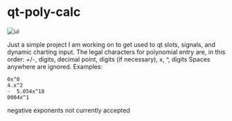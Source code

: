 # qt-poly-calc

![ui](https://raw.githubusercontent.com/NickJoannette/qt-poly-calc/master/polycalc.PNG?token=AK7AUQTA66LB4KDEJEOA3H25LQORK)

Just a simple project I am working on to get used to qt slots, signals, and dynamic charting input.
The legal characters for polynomial entry are, in this order: +/-, digits, decimal point, digits (if necessary), x, ^, digits
Spaces anywhere are ignored.
Examples:
```
0x^0 
4.x^2
-  5.054x^18
0004x^1
```
negative exponents not currently accepted
